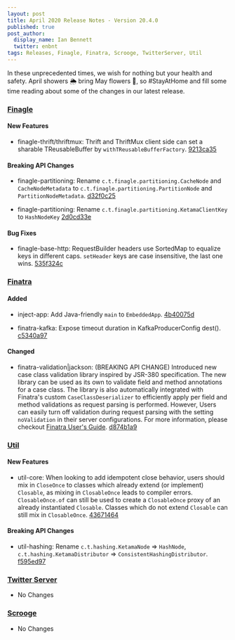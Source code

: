 ```yaml
---
layout: post
title: April 2020 Release Notes - Version 20.4.0
published: true
post_author:
  display_name: Ian Bennett
  twitter: enbnt
tags: Releases, Finagle, Finatra, Scrooge, TwitterServer, Util
---
```


In these unprecedented times, we wish for nothing but your health and safety. April showers 🌦️ bring May flowers 🌻, so #StayAtHome and fill some time reading about some of the changes in our latest release.

### [Finagle](https://github.com/twitter/finagle/) ###

#### New Features

- finagle-thrift/thriftmux: Thrift and ThriftMux client side can set a sharable
  TReusableBuffer by `withTReusableBufferFactory`. [9213ca35](https://github.com/twitter/finagle/commit/9213ca351a949d270e71169729b725e82914888b)

#### Breaking API Changes

- finagle-partitioning: Rename `c.t.finagle.partitioning.CacheNode` and `CacheNodeMetadata`
  to `c.t.finagle.partitioning.PartitionNode` and `PartitionNodeMetadata`. [d32f0c25](https://github.com/twitter/finagle/commit/d32f0c25ce4ead094c3bce7046872ff1a6195b32)

- finagle-partitioning: Rename `c.t.finagle.partitioning.KetamaClientKey` to `HashNodeKey`
  [2d0cd33e](https://github.com/twitter/finagle/commit/2d0cd33ed8ff0b267465f52b0864462dd1225df1)

#### Bug Fixes

- finagle-base-http: RequestBuilder headers use SortedMap to equalize keys in different caps.
  `setHeader` keys are case insensitive, the last one wins. [535f324c](https://github.com/twitter/finagle/commit/535f324c8255f87f7848ad927759dac63888ad22)

### [Finatra](https://github.com/twitter/finatra/) ###

#### Added

- inject-app: Add Java-friendly `main` to `EmbeddedApp`. [4b40075d](https://github.com/twitter/finatra/commit/4b40075d75a8499572872179309fea6540d61a3a)

- finatra-kafka: Expose timeout duration in KafkaProducerConfig dest(). [c5340a97](https://github.com/twitter/finatra/commit/c5340a97d6d6521890faf888b62fff2efd99b7d7)

#### Changed

- finatra-validation|jackson: (BREAKING API CHANGE) Introduced new case class validation library
  inspired by JSR-380 specification. The new library can be used as its own to validate field and
  method annotations for a case class. The library is also automatically integrated with Finatra's
  custom `CaseClassDeserializer` to efficiently apply per field and method validations as request
  parsing is performed. However, Users can easily turn off validation during request parsing with
  the setting `noValidation` in their server configurations. For more information, please checkout
  [Finatra User's Guide](https://twitter.github.io/finatra/user-guide/).
  [d874b1a9](https://github.com/twitter/finatra/commit/d874b1a92cd2cc257bf0d170cfb46a486df3fb5d)


### [Util](https://github.com/twitter/util/) ###

#### New Features

- util-core: When looking to add idempotent close behavior, users should mix in `CloseOnce` to
  classes which already extend (or implement) `Closable`, as mixing in `ClosableOnce` leads to
  compiler errors. `ClosableOnce.of` can still be used to create a `ClosableOnce` proxy of an
  already instantiated `Closable`. Classes which do not extend `Closable` can still
  mix in `ClosableOnce`. [43671464](https://github.com/twitter/util/commit/43671464bd0bcb925d970370d45eaa9e84400ccb)

#### Breaking API Changes

- util-hashing: Rename
   `c.t.hashing.KetamaNode` => `HashNode`,
   `c.t.hashing.KetamaDistributor` => `ConsistentHashingDistributor`.
  [f595ed97](https://github.com/twitter/util/commit/f595ed971acacd2ccac84a49053e6b737cff860d)


### [Twitter Server](https://github.com/twitter/twitter-server/) ###

- No Changes

### [Scrooge](https://github.com/twitter/scrooge/) ###

- No Changes


